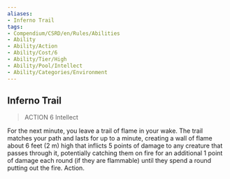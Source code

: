 ```yaml
---
aliases:
- Inferno Trail
tags:
- Compendium/CSRD/en/Rules/Abilities
- Ability
- Ability/Action
- Ability/Cost/6
- Ability/Tier/High
- Ability/Pool/Intellect
- Ability/Categories/Environment
---
```


  
## Inferno Trail  
>ACTION 6  Intellect  
  
For the next minute, you leave a trail of flame in your wake. The trail matches your path and lasts for up to a minute, creating a wall of flame about 6 feet (2 m) high that inflicts 5 points of damage to any creature that passes through it, potentially catching them on fire for an additional 1 point of damage each round (if they are flammable) until they spend a round putting out the fire. Action.